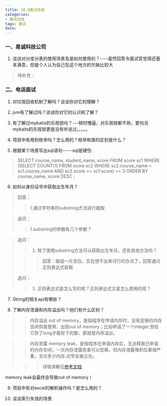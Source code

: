 ```yaml
---
title: 10.9面试总结
categories:
- 面试总结
tags: 面试
date:
---
```


### 一、易诚科技公司
1. 谈谈对分库分表的使用场景及是如何使用的？----虽然回答令面试官觉得还基本满意，但是个人认为自己在这个地方的欠缺比较大
> 待补充：

### 二、电话面试
1. 对垃圾回收机制了解吗？谈谈你对它的理解？

2. jvm有了解过吗？谈谈你对它的认识和了解？

3. 有了解过mybatis的乐观锁吗？---顿时懵逼，对乐观锁都不熟，更何况mybaits的乐观锁更是没有听说过。。。。。

4. 项目中有用到枚举吗？怎么用的？枚举和类的区别是什么？

5. 根据某个场景写出sql语句-----sql是硬伤
> SELECT 
  course_name,
  student_name,
  score 
FROM
  score sc1 
WHERE 
  (SELECT 
    COUNT(1) 
  FROM
    score sc2 
  WHERE sc2.course_name = sc1.course_name
    AND sc2.score >= sc1.score) <= 3 
ORDER BY course_name,
  score DESC ;

6. 如何从身份证号中获取出生年月？
> 回答：
>> 1.通过字符串的substring方法进行截取

> 追问：
>> 1.substring的参数有几个参数？

> 追问：
>> 1. 除了使用substring方法可以获取出生年月，还有其他方法吗？

>>> 回答：脑袋一片空白，实在想不出来可行的办法了，回答通过正则表达式获取

> 追问：
>> 1. 正则表达式是怎么写的呢？正则表达式又是怎么使用的呢？

7. String的相关api有哪些？

8. 了解内存泄漏和内存溢出吗？他们有什么区别？
>> 内存溢出 out of memory，是指程序在申请内存时，没有足够的内存空间供其使用，出现out of memory；比如申请了一个integer,但给它存了long才能存下的数，那就是内存溢出。

>> 内存泄露 memory leak，是指程序在申请内存后，无法释放已申请的内存空间，一次内存泄露危害可以忽略，但内存泄露堆积后果很严重，无论多少内存,迟早会被占光。

>>> 详情讲解见[参考文档](https://blog.csdn.net/buutterfly/article/details/6617375)

memory leak会最终会导致out of memory！

9. 项目中有对excel的解析操作吗？是怎么用的？

10. 谈谈索引失效的场景


